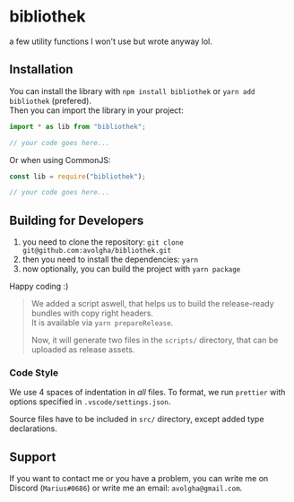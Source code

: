# bibliothek

a few utility functions I won't use but wrote anyway lol.

## Installation

You can install the library with `npm install bibliothek` or `yarn add bibliothek` (prefered).  
Then you can import the library in your project:

```typescript
import * as lib from "bibliothek";

// your code goes here...
```

Or when using CommonJS:

```javascript
const lib = require("bibliothek");

// your code goes here...
```

## Building for Developers

1. you need to clone the repository: `git clone git@github.com:avolgha/bibliothek.git`
2. then you need to install the dependencies: `yarn`
3. now optionally, you can build the project with `yarn package`

Happy coding :)

> We added a script aswell, that helps us to build the release-ready bundles
> with copy right headers.  
> It is available via `yarn prepareRelease`.
>
> Now, it will generate two files in the `scripts/` directory, that can be
> uploaded as release assets.

### Code Style

We use 4 spaces of indentation in _all_ files.
To format, we run `prettier` with options specified in `.vscode/settings.json`.

Source files have to be included in `src/` directory, except added type
declarations.

## Support

If you want to contact me or you have a problem, you can write me
on Discord (`Marius#0686`) or write me an email: `avolgha@gmail.com`.
